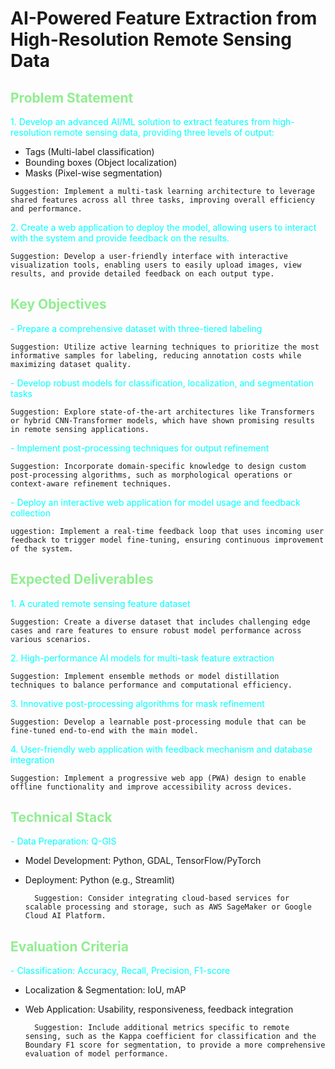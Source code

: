 # AI-Powered Feature Extraction from High-Resolution Remote Sensing Data

## <span style="color: lightgreen;">Problem Statement</span>

<span style="color: cyan;">1. Develop an advanced AI/ML solution to extract features from high-resolution remote sensing data, providing three levels of output:
   - Tags (Multi-label classification)
   - Bounding boxes (Object localization)
   - Masks (Pixel-wise segmentation)</span>

    Suggestion: Implement a multi-task learning architecture to leverage shared features across all three tasks, improving overall efficiency and performance.

   

<span style="color: cyan;">2. Create a web application to deploy the model, allowing users to interact with the system and provide feedback on the results.</span>

    Suggestion: Develop a user-friendly interface with interactive visualization tools, enabling users to easily upload images, view results, and provide detailed feedback on each output type.

## <span style="color: lightgreen;">Key Objectives</span>

<span style="color: cyan;">- Prepare a comprehensive dataset with three-tiered labeling</span>

    Suggestion: Utilize active learning techniques to prioritize the most informative samples for labeling, reducing annotation costs while maximizing dataset quality.

<span style="color: cyan;">- Develop robust models for classification, localization, and segmentation tasks</span>

    Suggestion: Explore state-of-the-art architectures like Transformers or hybrid CNN-Transformer models, which have shown promising results in remote sensing applications.

<span style="color: cyan;">- Implement post-processing techniques for output refinement</span>

    Suggestion: Incorporate domain-specific knowledge to design custom post-processing algorithms, such as morphological operations or context-aware refinement techniques.

<span style="color: cyan;">- Deploy an interactive web application for model usage and feedback collection</span>

    uggestion: Implement a real-time feedback loop that uses incoming user feedback to trigger model fine-tuning, ensuring continuous improvement of the system.

## <span style="color: lightgreen;">Expected Deliverables</span>

<span style="color: cyan;">1. A curated remote sensing feature dataset</span>

    Suggestion: Create a diverse dataset that includes challenging edge cases and rare features to ensure robust model performance across various scenarios.

<span style="color: cyan;">2. High-performance AI models for multi-task feature extraction</span>

    Suggestion: Implement ensemble methods or model distillation techniques to balance performance and computational efficiency.

<span style="color: cyan;">3. Innovative post-processing algorithms for mask refinement</span>

    Suggestion: Develop a learnable post-processing module that can be fine-tuned end-to-end with the main model.

<span style="color: cyan;">4. User-friendly web application with feedback mechanism and database integration</span>

    Suggestion: Implement a progressive web app (PWA) design to enable offline functionality and improve accessibility across devices.

## <span style="color: lightgreen;">Technical Stack</span>

<span style="color: cyan;">- Data Preparation: Q-GIS
- Model Development: Python, GDAL, TensorFlow/PyTorch
- Deployment: Python (e.g., Streamlit)</span>

        Suggestion: Consider integrating cloud-based services for scalable processing and storage, such as AWS SageMaker or Google Cloud AI Platform.

## <span style="color: lightgreen;">Evaluation Criteria</span>

<span style="color: cyan;">- Classification: Accuracy, Recall, Precision, F1-score
- Localization & Segmentation: IoU, mAP
- Web Application: Usability, responsiveness, feedback integration</span>

        Suggestion: Include additional metrics specific to remote sensing, such as the Kappa coefficient for classification and the Boundary F1 score for segmentation, to provide a more comprehensive evaluation of model performance.
